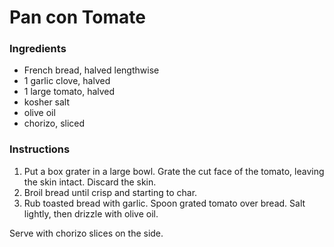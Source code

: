 # Pan con Tomate

### Ingredients

- French bread, halved lengthwise
- 1 garlic clove, halved
- 1 large tomato, halved
- kosher salt
- olive oil
- chorizo, sliced

### Instructions

1. Put a box grater in a large bowl. Grate the cut face of the tomato, leaving the skin intact. Discard the skin.
2. Broil bread until crisp and starting to char.
3. Rub toasted bread with garlic. Spoon grated tomato over bread. Salt lightly, then drizzle with olive oil.

Serve with chorizo slices on the side.
